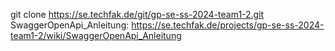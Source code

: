 git clone https://se.techfak.de/git/gp-se-ss-2024-team1-2.git
SwaggerOpenApi_Anleitung: https://se.techfak.de/projects/gp-se-ss-2024-team1-2/wiki/SwaggerOpenApi_Anleitung
